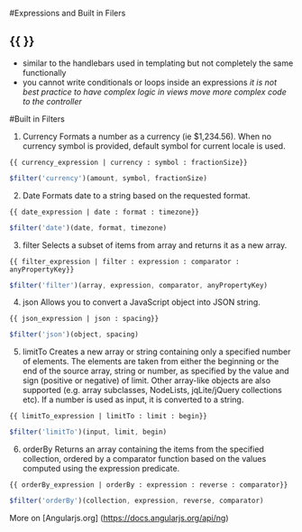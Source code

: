 #Expressions and Built in Filers

## {{ }}
- similar to the handlebars used in templating but not completely the same functionally
- you cannot write conditionals or loops inside an expressions
_it is not best practice to have complex logic in views_
_move more complex code to the controller_

#Built in Filters

1. Currency
Formats a number as a currency (ie $1,234.56). When no currency symbol is provided, default symbol for current locale is used.

```
{{ currency_expression | currency : symbol : fractionSize}}
```
```javascript
$filter('currency')(amount, symbol, fractionSize)
```

2. Date
Formats date to a string based on the requested format.
```
{{ date_expression | date : format : timezone}}
```
``` javascript
$filter('date')(date, format, timezone)
```
3. filter
Selects a subset of items from array and returns it as a new array.
```
{{ filter_expression | filter : expression : comparator : anyPropertyKey}}
```
```javascript
$filter('filter')(array, expression, comparator, anyPropertyKey)
```
4. json
Allows you to convert a JavaScript object into JSON string.
```
{{ json_expression | json : spacing}}
```
```javascript
$filter('json')(object, spacing)
```

5. limitTo
Creates a new array or string containing only a specified number of elements. The elements are taken from either the beginning or the end of the source array, string or number, as specified by the value and sign (positive or negative) of limit. Other array-like objects are also supported (e.g. array subclasses, NodeLists, jqLite/jQuery collections etc). If a number is used as input, it is converted to a string.
```
{{ limitTo_expression | limitTo : limit : begin}}
```
```javascript
$filter('limitTo')(input, limit, begin)
```
6. orderBy
Returns an array containing the items from the specified collection, ordered by a comparator function based on the values computed using the expression predicate.
```
{{ orderBy_expression | orderBy : expression : reverse : comparator}}
```
```javascript
$filter('orderBy')(collection, expression, reverse, comparator)
```

More on [Angularjs.org] (https://docs.angularjs.org/api/ng)
